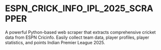 # ESPN_CRICK_INFO_IPL_2025_SCRAPPER
A powerful Python-based web scraper that extracts comprehensive cricket data from ESPN Cricinfo. Easily collect team data, player profiles, player statistics, and points Indian Premier League 2025.
